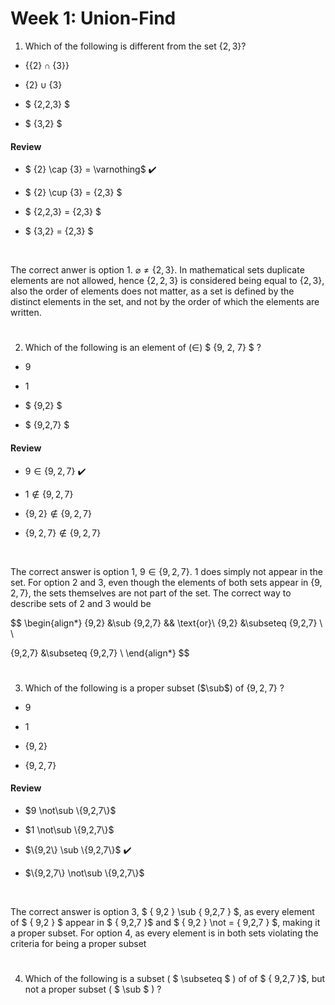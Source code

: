 # Week 1: Union-Find

1. Which of the following is different from the set $\{2,3\}$?

* $\{\{2\}\cap\{3\}\}$

* $\{2\}\cup\{3\}$

* $ \{2,2,3\} $

* $ \{3,2\} $


#### Review

* $ \{2\} \cap \{3\} = \varnothing$ ✔️

* $ \{2\} \cup \{3\} = \{2,3\} $

* $ \{2,2,3\} = \{2,3\} $

* $ \{3,2\} = \{2,3\} $

<br/>

The correct anwer is option 1. $\varnothing \not = \{2,3\}$. In mathematical sets duplicate elements are not allowed, hence $\{2,2,3\}$ is considered being equal to $\{2,3\}$, also the order of elements does not matter, as a set is defined by the distinct elements in the set, and not by the order of which the elements are written.

#

2. Which of the following is an element of ($\in$) $ \{9, 2, 7\} $ ?

* $9$

* $1$

* $ \{9,2\} $

* $ \{9,2,7\} $

#### Review

* $9\in \{9,2,7\}$ ✔️

* $1\notin \{9,2,7\}$

* $\{9,2\}\notin \{9,2,7\}$

* $\{9,2,7\}\notin \{9,2,7\}$

<br/>

The correct answer is option 1, $9\in \{9,2,7\}$. $1$ does simply not appear in the set. For option 2 and 3, even though the elements of both sets appear in $\{9,2,7\}$, the sets themselves are not part of the set. The correct way to describe sets of 2 and 3 would be

$$
\begin{align*}
\{9,2\} &\sub \{9,2,7\} && \text{or}\\
\{9,2\} &\subseteq \{9,2,7\} \\ \\

\{9,2,7\} &\subseteq \{9,2,7\} \\
\end{align*}
$$

#

3. Which of the following is a proper subset ($\sub$) of $\{9, 2, 7\}$ ?

* $9$ 

* $1$

* $\{9,2\}$

* $\{9,2,7\}$

#### Review

* $9 \not\sub \{9,2,7\}$

* $1 \not\sub \{9,2,7\}$

* $\{9,2\} \sub \{9,2,7\}$ ✔️

* $\{9,2,7\} \not\sub \{9,2,7\}$

<br/>

The correct answer is option 3, $ \{ 9,2 \} \sub \{ 9,2,7 \} $, as every element of $ \{ 9,2 \} $ appear in $ \{ 9,2,7 \}$ and $ \{ 9,2 \} \not = \{ 9,2,7 \} $, making it a proper subset. For option 4, as every element is in both sets violating the criteria for being a proper subset

#

4. Which of the following is a subset ( $ \subseteq $ ) of of $ \{ 9,2,7 \}$, but not a proper subset ( $ \sub $ ) ?